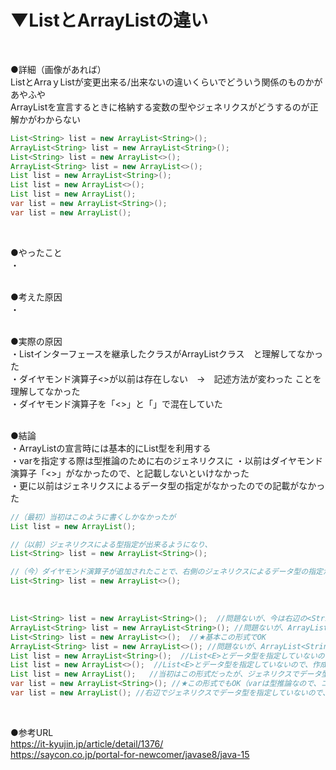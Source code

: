 # ▼ListとArrayListの違い<br>
<br>

●詳細（画像があれば）<br>
ListとArraｙListが変更出来る/出来ないの違いくらいでどういう関係のものかがあやふや<br>
ArrayListを宣言するときに格納する変数の型やジェネリクスがどうするのが正解かがわからない<br>
```java
List<String> list = new ArrayList<String>();
ArrayList<String> list = new ArrayList<String>();
List<String> list = new ArrayList<>();
ArrayList<String> list = new ArrayList<>();
List list = new ArrayList<String>();
List list = new ArrayList<>();
List list = new ArrayList();
var list = new ArrayList<String>();
var list = new ArrayList();
```
<br>

●やったこと<br>
・<br>
<br>

●考えた原因<br>
・<br>
<br>

●実際の原因<br>
・Listインターフェースを継承したクラスがArrayListクラス　と理解してなかった<br>
・ダイヤモンド演算子<>が以前は存在しない　→　記述方法が変わった ことを理解してなかった<br>
・ダイヤモンド演算子を「<>」と「<E>」で混在していた<br>
<br>

●結論<br>
・ArrayListの宣言時には基本的にList<E>型を利用する<br>
・varを指定する際は型推論のために右のジェネリクスに
・以前はダイヤモンド演算子「<>」がなかったので、<E>と記載しないといけなかった<br>
・更に以前はジェネリクスによるデータ型の指定がなかったので<E>の記載がなかった<br>
```java
//（最初）当初はこのように書くしかなかったが
List list = new ArrayList();

//（以前）ジェネリクスによる型指定が出来るようになり、
List<String> list = new ArrayList<String>();

//（今）ダイヤモンド演算子が追加されたことで、右側のジェネリクスによるデータ型の指定が必要なくなった
List<String> list = new ArrayList<>();
```
<br>
  
```java
List<String> list = new ArrayList<String>();  //問題ないが、今は右辺の<String>を<>に省略可能
ArrayList<String> list = new ArrayList<String>(); //問題ないが、ArrayList<String>ではなくList<String>にした方がいい、また今は右辺の<String>を<>に省略可能
List<String> list = new ArrayList<>();  //★基本この形式でOK
ArrayList<String> list = new ArrayList<>(); //問題ないが、ArrayList<String>ではなくList<String>にした方がいい
List list = new ArrayList<String>();  //List<E>とデータ型を指定していないので、作成したListにString/int/Object型となんでもadd出来てしまう、また今は右辺の<String>を<>に省略可能
List list = new ArrayList<>();  //List<E>とデータ型を指定していないので、作成したListにString/int/Object型となんでももadd出来てしまう
List list = new ArrayList();   //当初はこの形式だったが、ジェネリクスでデータ型を指定していないので、作成したString/int/Object型となんでもadd出来てしまう
var list = new ArrayList<String>(); //★この形式でもOK（varは型推論なので、コンパイル時にArrayListとして扱う）
var list = new ArrayList(); //右辺でジェネリクスでデータ型を指定していないので、作成したListにString/int/Object型となんでもadd出来てしまう
```
<br>

●参考URL<br>
  https://it-kyujin.jp/article/detail/1376/
  <br>
  https://saycon.co.jp/portal-for-newcomer/javase8/java-15
  <br>
<br>

